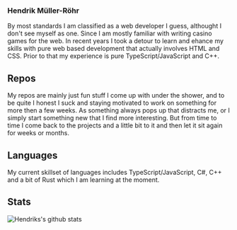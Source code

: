### Hendrik Müller-Röhr  
By most standards I am classified as a web developer I guess, althought I don't see myself as one. Since I am mostly
familiar with writing casino games for the web. In recent years I took a detour to learn and ehance my skills with pure
web based development that actually involves HTML and CSS. Prior to that my experience is pure TypeScript/JavaScript and
C++.

## Repos
My repos are mainly just fun stuff I come up with under the shower, and to be quite I honest I suck and staying motivated
to work on something for more then a few weeks. As something always pops up that distracts me, or I simply start something
new that I find more interesting. But from time to time I come back to the projects and a little bit to it and then let it
sit again for weeks or months.

## Languages
My current skillset of languages includes TypeScript/JavaScript, C#, C++ and a bit of Rust which I am learning at the moment.

## Stats
![Hendriks's github stats](https://github-readme-stats.vercel.app/api?username=cavhoo&show_icons=true&theme=radical)
